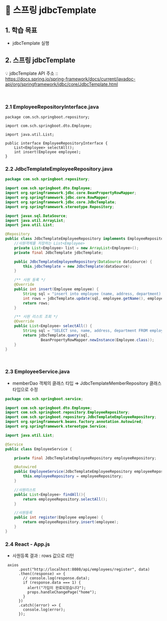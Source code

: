 # 📘 스프링 jdbcTemplate

## 1. 학습 목표

- jdbcTemplate 실행

## 2. 스프링 jdbcTemplate

💡 jdbcTemplate API 주소
:: <br> [https://docs.spring.io/spring-framework/docs/current/javadoc- api/org/springframework/jdbc/core/JdbcTemplate.html](https://docs.spring.io/spring-framework/docs/current/javadoc-api/org/springframework/jdbc/core/JdbcTemplate.html)

<br>

### 2.1 EmployeeRepositoryInterface.java

```
package com.sch.springboot.repository;

import com.sch.springboot.dto.Employee;

import java.util.List;

public interface EmployeeRepositoryInterface {
    List<Employee> selectAll();
    int insert(Employee employee);
}

```

### 2.2 JdbcTemplateEmployeeRepository.java

<!-- <img src="../images/7/19.png" alt="project" width="500"/><br><br> -->

```java
package com.sch.springboot.repository;

import com.sch.springboot.dto.Employee;
import org.springframework.jdbc.core.BeanPropertyRowMapper;
import org.springframework.jdbc.core.RowMapper;
import org.springframework.jdbc.core.JdbcTemplate;
import org.springframework.stereotype.Repository;

import javax.sql.DataSource;
import java.util.ArrayList;
import java.util.List;

@Repository
public class JdbcTemplateEmployeeRepository implements EmployeeRepositoryInterface {
    //사원객체를 저장하는 List<Employee>
    private List<Employee> list = new ArrayList<Employee>();
    private final JdbcTemplate jdbcTemplate;

    public JdbcTemplateEmployeeRepository(DataSource dataSource) {
        this.jdbcTemplate = new JdbcTemplate(dataSource);
    }

    /** 사원 등록 */
    @Override
    public int insert(Employee employee) {
        String sql = "insert into employee (name, address, department) VALUES (?, ?, ?)";
        int rows = jdbcTemplate.update(sql, employee.getName(), employee.getAddress(), employee.getDepartment());
        return rows;
    }

    /** 사원 리스트 조회 */
    @Override
    public List<Employee> selectAll() {
        String sql = "SELECT sno, name, address, department FROM employee";
        return jdbcTemplate.query(sql,
                BeanPropertyRowMapper.newInstance(Employee.class));
    }
}

```

<br>

### 2.3 EmployeeService.java

- memberDao 객체의 클래스 타입 ⇒ JdbcTemplateMemberRepository 클래스 타입으로 수정

```java
package com.sch.springboot.service;

import com.sch.springboot.dto.Employee;
import com.sch.springboot.repository.EmployeeRepository;
import com.sch.springboot.repository.JdbcTemplateEmployeeRepository;
import org.springframework.beans.factory.annotation.Autowired;
import org.springframework.stereotype.Service;

import java.util.List;

@Service
public class EmployeeService {

    private final JdbcTemplateEmployeeRepository employeeRepository;

    @Autowired
    public EmployeeService(JdbcTemplateEmployeeRepository employeeRepository) {
        this.employeeRepository = employeeRepository;
    }

    //사원리스트
    public List<Employee> findAll(){
        return employeeRepository.selectAll();
    }

    //사원등록
    public int register(Employee employee) {
        return employeeRepository.insert(employee);
    }
}


```

### 2.4 React - App.js

- 사원등록 결과 : rows 값으로 리턴

```
 axios
      .post("http://localhost:8080/api/employees/register", data)
      .then((response) => {
        // console.log(response.data);
        if (response.data === 1) {
          alert("가입이 완료되었습니다");
          props.handleChangePage("home");
        }
      })
      .catch((error) => {
        console.log(error);
      });
```
